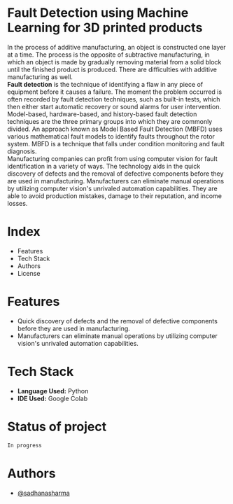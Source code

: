 # Fault Detection using Machine Learning for 3D printed products
In the process of additive manufacturing, an object is constructed one layer at a time. The process is the opposite of subtractive manufacturing, in which an object is made by gradually removing material from a solid block until the finished product is produced. There are difficulties with additive manufacturing as well. <br/>
**Fault detection** is the technique of identifying a flaw in any piece of equipment before it causes a failure. The moment the problem occurred is often recorded by fault detection techniques, such as built-in tests, which then either start automatic recovery or sound alarms for user intervention. Model-based, hardware-based, and history-based fault detection techniques are the three primary groups into which they are commonly divided. An approach known as Model Based Fault Detection (MBFD) uses various mathematical fault models to identify faults throughout the rotor system. MBFD is a technique that falls under condition monitoring and fault diagnosis. <br/>
Manufacturing companies can profit from using computer vision for fault identification in a variety of ways. The technology aids in the quick discovery of defects and the removal of defective components before they are used in manufacturing. Manufacturers can eliminate manual operations by utilizing computer vision's unrivaled automation capabilities. They are able to avoid production mistakes, damage to their reputation, and income losses.

# Index
* Features
* Tech Stack
* Authors
* License

# Features
* Quick discovery of defects and the removal of defective components before they are used in manufacturing.
* Manufacturers can eliminate manual operations by utilizing computer vision's unrivaled automation capabilities.

# Tech Stack 
* **Language Used:** Python
* **IDE Used:** Google Colab

# Status of project
```diff
In progress
```

# Authors
* [@sadhanasharma](https://www.linkedin.com/in/sadhana-sharma-/)

